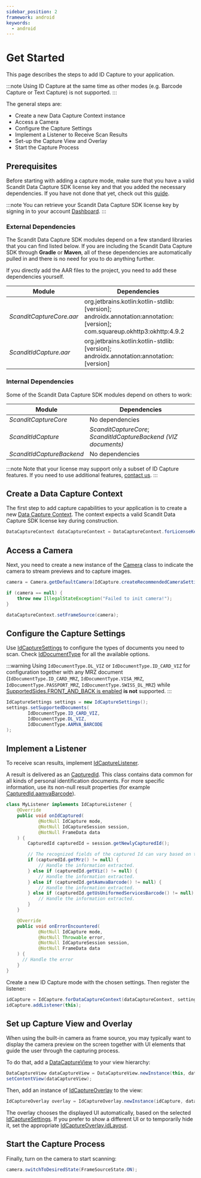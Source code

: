 ```yaml
---
sidebar_position: 2
framework: android
keywords:
  - android
---
```


# Get Started

This page describes the steps to add ID Capture to your application.

:::note
Using ID Capture at the same time as other modes (e.g. Barcode Capture or Text Capture) is not supported.
:::

The general steps are:

- Create a new Data Capture Context instance
- Access a Camera
- Configure the Capture Settings
- Implement a Listener to Receive Scan Results
- Set-up the Capture View and Overlay
- Start the Capture Process

## Prerequisites

Before starting with adding a capture mode, make sure that you have a valid Scandit Data Capture SDK license key and that you added the necessary dependencies. If you have not done that yet, check out this [guide](/sdks/android/add-sdk.md).

:::note
You can retrieve your Scandit Data Capture SDK license key by signing in to your account [Dashboard](https://ssl.scandit.com/dashboard/sign-in).
:::

### External Dependencies

The Scandit Data Capture SDK modules depend on a few standard libraries that you can find listed below. If you are including the Scandit Data Capture SDK through **Gradle** or **Maven**, all of these dependencies are automatically pulled in and there is no need for you to do anything further.

If you directly add the AAR files to the project, you need to add these dependencies yourself.

| Module      | Dependencies |
| ----------- | ----------- |
| *ScanditCaptureCore.aar*      | org.jetbrains.kotlin:kotlin-stdlib:[version]; androidx.annotation:annotation:[version]; com.squareup.okhttp3:okhttp:4.9.2       |
| *ScanditIdCapture.aar*      | org.jetbrains.kotlin:kotlin-stdlib:[version]; androidx.annotation:annotation:[version]       |

### Internal Dependencies

Some of the Scandit Data Capture SDK modules depend on others to work:

| Module      | Dependencies |
| ----------- | ----------- |
| *ScanditCaptureCore*      | No dependencies       |
| *ScanditIdCapture*      | *ScanditCaptureCore*; *ScanditIdCaptureBackend (VIZ documents)*       |
| *ScanditIdCaptureBackend*      | No dependencies       |

:::note
Note that your license may support only a subset of ID Capture features. If you need to use additional features, [contact us](mailto:support@scandit.com).
:::

## Create a Data Capture Context

The first step to add capture capabilities to your application is to create a new [Data Capture Context](https://docs.scandit.com/6.28/data-capture-sdk/android/core/api/data-capture-context.html#class-scandit.datacapture.core.DataCaptureContext). The context expects a valid Scandit Data Capture SDK license key during construction.

```java
DataCaptureContext dataCaptureContext = DataCaptureContext.forLicenseKey("-- ENTER YOUR SCANDIT LICENSE KEY HERE --");
```

## Access a Camera

Next, you need to create a new instance of the [Camera](https://docs.scandit.com/6.28/data-capture-sdk/android/core/api/camera.html#class-scandit.datacapture.core.Camera) class to indicate the camera to stream previews and to capture images.

```java
camera = Camera.getDefaultCamera(IdCapture.createRecommendedCameraSettings());

if (camera == null) {
    throw new IllegalStateException("Failed to init camera!");
}

dataCaptureContext.setFrameSource(camera);
```

## Configure the Capture Settings

Use [IdCaptureSettings](https://docs.scandit.com/6.28/data-capture-sdk/android/id-capture/api/id-capture-settings.html#class-scandit.datacapture.id.IdCaptureSettings) to configure the types of documents you need to scan. Check [IdDocumentType](https://docs.scandit.com/6.28/data-capture-sdk/android/id-capture/api/id-document-type.html#enum-scandit.datacapture.id.IdDocumentType) for all the available options.

:::warning
Using `IdDocumentType.DL_VIZ` or `IdDocumentType.ID_CARD_VIZ` for configuration together with any MRZ document (`IdDocumentType.ID_CARD_MRZ`, `IdDocumentType.VISA_MRZ`, `IdDocumentType.PASSPORT_MRZ`, `IdDocumentType.SWISS_DL_MRZ`) while [SupportedSides.FRONT_AND_BACK is enabled](https://docs.scandit.com/6.28/data-capture-sdk/android/id-capture/api/id-supported-document-sides.html#value-scandit.datacapture.id.SupportedSides.FrontAndBack) **is not** supported.
:::

```java
IdCaptureSettings settings = new IdCaptureSettings();
settings.setSupportedDocuments(
        IdDocumentType.ID_CARD_VIZ,
        IdDocumentType.DL_VIZ,
        IdDocumentType.AAMVA_BARCODE
);
```

## Implement a Listener

To receive scan results, implement [IdCaptureListener](https://docs.scandit.com/6.28/data-capture-sdk/android/id-capture/api/id-capture-listener.html#interface-scandit.datacapture.id.IIdCaptureListener).

A result is delivered as an [CapturedId](https://docs.scandit.com/6.28/data-capture-sdk/android/id-capture/api/captured-id.html#class-scandit.datacapture.id.CapturedId). This class contains data common for all kinds of personal identification documents. For more specific information, use its non-null result properties (for example [CapturedId.aamvaBarcode](https://docs.scandit.com/6.28/data-capture-sdk/android/id-capture/api/captured-id.html#property-scandit.datacapture.id.CapturedId.AamvaBarcode)).

```java
class MyListener implements IdCaptureListener {
    @Override
    public void onIdCaptured(
            @NotNull IdCapture mode,
            @NotNull IdCaptureSession session,
            @NotNull FrameData data
    ) {
        CapturedId capturedId = session.getNewlyCapturedId();

        // The recognized fields of the captured Id can vary based on the type.
        if (capturedId.getMrz() != null) {
            // Handle the information extracted.
        } else if (capturedId.getViz() != null) {
            // Handle the information extracted.
        } else if (capturedId.getAamvaBarcode() != null) {
            // Handle the information extracted.
        } else if (capturedId.getUsUniformedServicesBarcode() != null) {
            // Handle the information extracted.
        }
    }

    @Override
    public void onErrorEncountered(
            @NotNull IdCapture mode,
            @NotNull Throwable error,
            @NotNull IdCaptureSession session,
            @NotNull FrameData data
    ) {
      // Handle the error
    }
}
```

Create a new ID Capture mode with the chosen settings. Then register the listener:

```java
idCapture = IdCapture.forDataCaptureContext(dataCaptureContext, settings);
idCapture.addListener(this);
```

## Set up Capture View and Overlay

When using the built-in camera as frame source, you may typically want to display the camera preview on the screen together with UI elements that guide the user through the capturing process.

To do that, add a [DataCaptureView](https://docs.scandit.com/6.28/data-capture-sdk/android/core/api/ui/data-capture-view.html#class-scandit.datacapture.core.ui.DataCaptureView) to your view hierarchy:

```java
DataCaptureView dataCaptureView = DataCaptureView.newInstance(this, dataCaptureContext);
setContentView(dataCaptureView);
```

Then, add an instance of [IdCaptureOverlay](https://docs.scandit.com/6.28/data-capture-sdk/android/id-capture/api/ui/id-capture-overlay.html#class-scandit.datacapture.id.ui.IdCaptureOverlay) to the view:

```java
IdCaptureOverlay overlay = IdCaptureOverlay.newInstance(idCapture, dataCaptureView);
```

The overlay chooses the displayed UI automatically, based on the selected [IdCaptureSettings](https://docs.scandit.com/6.28/data-capture-sdk/android/id-capture/api/id-capture-settings.html#class-scandit.datacapture.id.IdCaptureSettings). If you prefer to show a different UI or to temporarily hide it, set the appropriate [IdCaptureOverlay.idLayout](https://docs.scandit.com/6.28/data-capture-sdk/android/id-capture/api/ui/id-capture-overlay.html#property-scandit.datacapture.id.ui.IdCaptureOverlay.IdLayout).

## Start the Capture Process

Finally, turn on the camera to start scanning:

```java
camera.switchToDesiredState(FrameSourceState.ON);
```
